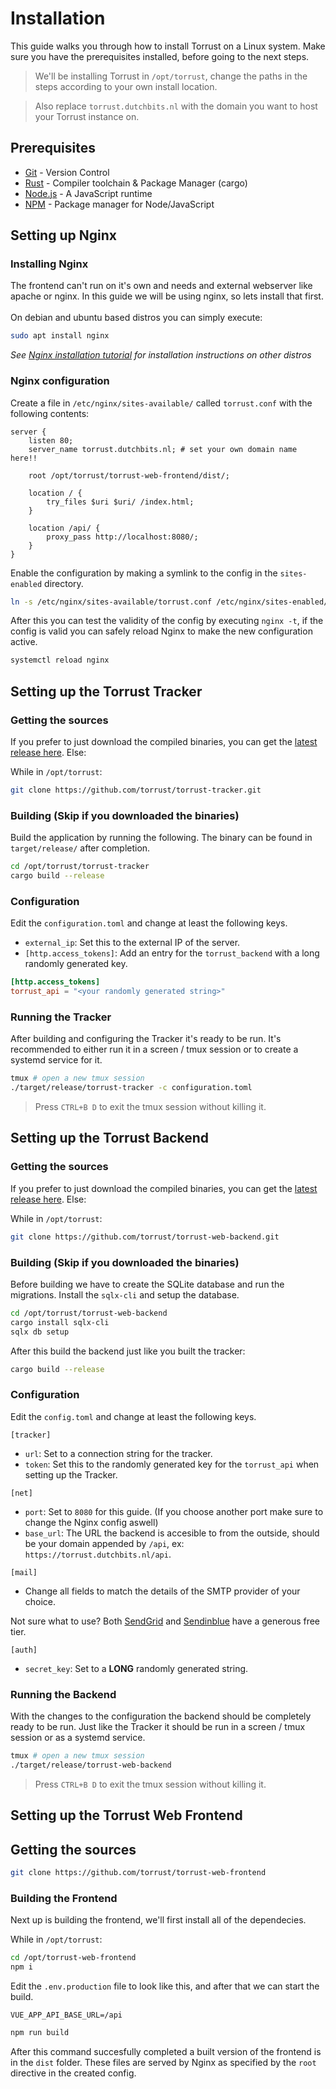 # Installation
This guide walks you through how to install Torrust on a Linux system. Make sure you have the prerequisites installed, before going to the next steps.
> We'll be installing Torrust in `/opt/torrust`, change the paths in the steps according to your own install location.

> Also replace `torrust.dutchbits.nl` with the domain you want to host your Torrust instance on.

## Prerequisites
- [Git](https://git-scm.com) - Version Control
- [Rust](https://www.rust-lang.org/) - Compiler toolchain & Package Manager (cargo)
- [Node.js](https://nodejs.org/en/) - A JavaScript runtime
- [NPM](https://www.npmjs.com/) - Package manager for Node/JavaScript

## Setting up Nginx
### Installing Nginx
The frontend can't run on it's own and needs and external webserver like apache or nginx.
In this guide we will be using nginx, so lets install that first.
<br><br>
On debian and ubuntu based distros you can simply execute:
```bash
sudo apt install nginx
```
_See [Nginx installation tutorial](https://www.nginx.com/resources/wiki/start/topics/tutorials/install/) for installation instructions on other distros_

### Nginx configuration
Create a file in `/etc/nginx/sites-available/` called `torrust.conf` with the following contents:
```nginx
server {
    listen 80;
    server_name torrust.dutchbits.nl; # set your own domain name here!!

    root /opt/torrust/torrust-web-frontend/dist/;

    location / {
        try_files $uri $uri/ /index.html;
    }

    location /api/ {
        proxy_pass http://localhost:8080/;
    }
}
```
Enable the configuration by making a symlink to the config in the `sites-enabled` directory.
```bash
ln -s /etc/nginx/sites-available/torrust.conf /etc/nginx/sites-enabled/
```

After this you can test the validity of the config by executing `nginx -t`,
if the config is valid you can safely reload Nginx to make the new configuration active.
```bash
systemctl reload nginx
```

## Setting up the Torrust Tracker
### Getting the sources
If you prefer to just download the compiled binaries, you can get the [latest release here](https://github.com/torrust/torrust-tracker/releases). Else:

While in `/opt/torrust`:
```bash
git clone https://github.com/torrust/torrust-tracker.git
```

### Building (Skip if you downloaded the binaries)
Build the application by running the following. The binary can be found in `target/release/` after completion.
```bash
cd /opt/torrust/torrust-tracker
cargo build --release
```

### Configuration
Edit the `configuration.toml` and change at least the following keys.

- `external_ip`: Set this to the external IP of the server.
- `[http.access_tokens]`: Add an entry for the `torrust_backend` with a long randomly generated key.
```toml
[http.access_tokens]
torrust_api = "<your randomly generated string>"
```

### Running the Tracker
After building and configuring the Tracker it's ready to be run.
It's recommended to either run it in a screen / tmux session or to create a systemd service for it.

```bash
tmux # open a new tmux session
./target/release/torrust-tracker -c configuration.toml
```
> Press `CTRL+B D` to exit the tmux session without killing it.

## Setting up the Torrust Backend
### Getting the sources
If you prefer to just download the compiled binaries, you can get the [latest release here](https://github.com/torrust/torrust-web-backend/releases). Else:

While in `/opt/torrust`:
```bash
git clone https://github.com/torrust/torrust-web-backend.git
```

### Building (Skip if you downloaded the binaries)
Before building we have to create the SQLite database and run the migrations. Install the `sqlx-cli` and setup the database.
```bash
cd /opt/torrust/torrust-web-backend
cargo install sqlx-cli
sqlx db setup
```

After this build the backend just like you built the tracker:
```bash
cargo build --release
```

### Configuration
Edit the `config.toml` and change at least the following keys.

`[tracker]`

- `url`: Set to a connection string for the tracker.
- `token`: Set this to the randomly generated key for the `torrust_api` when setting up the Tracker.

`[net]`

- `port`: Set to `8080` for this guide. (If you choose another port make sure to change the Nginx config aswell)
- `base_url`: The URL the backend is accesible to from the outside, should be your domain appended by `/api`, ex: `https://torrust.dutchbits.nl/api`.

`[mail]`

- Change all fields to match the details of the SMTP provider of your choice.

Not sure what to use? Both [SendGrid](https://sendgrid.com/) and [Sendinblue](https://www.sendinblue.com/) have a generous free tier.

`[auth]`

- `secret_key`: Set to a __LONG__ randomly generated string.

### Running the Backend
With the changes to the configuration the backend should be completely ready to be run.
Just like the Tracker it should be run in a screen / tmux session or as a systemd service.

```bash
tmux # open a new tmux session
./target/release/torrust-web-backend
```
> Press `CTRL+B D` to exit the tmux session without killing it.

## Setting up the Torrust Web Frontend
## Getting the sources
```bash
git clone https://github.com/torrust/torrust-web-frontend
```

### Building the Frontend
Next up is building the frontend, we'll first install all of the dependecies.

While in `/opt/torrust`:
```bash
cd /opt/torrust-web-frontend
npm i
```

Edit the `.env.production` file to look like this, and after that we can start the build.
```env
VUE_APP_API_BASE_URL=/api
```
```bash
npm run build
```
After this command succesfully completed a built version of the frontend is in the `dist` folder.
These files are served by Nginx as specified by the `root` directive in the created config.

